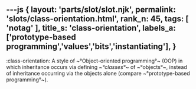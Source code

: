 ---js
{
  layout: 'parts/slot/slot.njk',
  permalink: 'slots/class-orientation.html',
  rank_n: 45,
  tags: [ 'notag' ],
  title_s: 'class-orientation',
  labels_a: ['prototype-based programming','values','bits','instantiating'],
}
---
:class-orientation:
A style of ~°Object-oriented programming°~ (OOP) in which inheritance occurs via defining <i>~°classes°~</i> of ~°objects°~, instead of inheritance occurring via the objects alone (compare ~°prototype-based programming°~).

